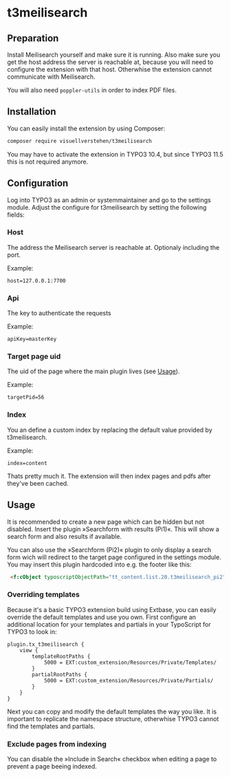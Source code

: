 # t3meilisearch

## Preparation

Install Meilisearch yourself and make sure it is running. Also make sure you get the host address the server is reachable at, because you will need to configure the extension with that host. Otherwhise the extension cannot communicate with Meilisearch.

You will also need `poppler-utils` in order to index PDF files.

## Installation

You can easily install the extension by using Composer:

```bash
composer require visuellverstehen/t3meilisearch
```

You may have to activate the extension in TYPO3 10.4, but since TYPO3 11.5 this is not required anymore.

## Configuration

Log into TYPO3 as an admin or systemmaintainer and go to the settings module. Adjust the configure for t3meilisearch by setting the following fields:

### Host

The address the Meilisearch server is reachable at. Optionaly including the port.

Example:

```
host=127.0.0.1:7700
```

### Api

The key to authenticate the requests

Example:

```
apiKey=masterKey
```

### Target page uid

The uid of the page where the main plugin lives (see [Usage](#usage)).

Example:

```
targetPid=56
```

### Index

You an define a custom index by replacing the default value provided by t3meilisearch.

Example:

```
index=content
```

Thats pretty much it. The extension will then index pages and pdfs after they've been cached.

<a name="usage"></a>
## Usage

It is recommended to create a new page which can be hidden but not disabled. Insert the plugin »Searchform with results (Pi1)«. This will show a search form and also results if available.

You can also use the »Searchform (Pi2)« plugin to only display a search form wich will redirect to the target page configured in the settings module. You may insert this plugin hardcoded into e.g. the footer like this:

```html
 <f:cObject typoscriptObjectPath="tt_content.list.20.t3meilisearch_pi2" />
```

### Overriding templates

Because it's a basic TYPO3 extension build using Extbase, you can easily override the default templates and use you own. First configure an additional location for your templates and partials in your TypoScript for TYPO3 to look in:

```
plugin.tx_t3meilisearch {
    view {
        templateRootPaths {
            5000 = EXT:custom_extension/Resources/Private/Templates/
        }
        partialRootPaths {
            5000 = EXT:custom_extension/Resources/Private/Partials/
        }
    }
}
```

Next you can copy and modify the default templates the way you like. It is important to replicate the namespace structure, otherwhise TYPO3 cannot find the templates and partials.

### Exclude pages from indexing

You can disable the »Include in Search« checkbox when editing a page to prevent a page beeing indexed.
